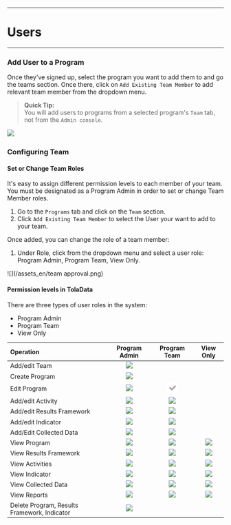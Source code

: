 ****
# Users
---

<!-- 

Leave out login details. Details will only be share directly with clients.

### Login to TolaData

With the [**TolaData login**](https://activity.toladata.io) users can sign up to access the TolaData platform.  
![](/en/assets/Screen Shot 2017-11-21 at 4.48.11 PM.png)

There are a few ways a user can sign on:   
**Single Sign-on \(SSO\) options:**

* Google
* Office 365

**Register a Tola Account**

1. If you prefer not to use single sign-on via Office 365, we have the option for users to register a TolaData account by going to: [https://api.toladata.io/accounts/register/](https://api.toladata.io/accounts/register/)
2. Fill out the registration form and under the `Org` field, enter the name of the organization that your user should be associated with and we'll ping the Org Administrator about it.

-->

### Add User to a Program

Once they've signed up, select the program you want to add them to and go the teams section. Once there, click on `Add Existing Team Member` to add relevant team member from the dropdown menu.
> **Quick Tip:**   
> You will add users to programs from a selected program's `Team` tab, not from the `Admin console`. 

![](https://lh4.googleusercontent.com/qryhqZw6whKEaLQuQAJniPPXBfEh7GhuVNiWuJJhUw01VMPc-J2aQBZ67NiTTyY7RtScEhd1HOmxPBxi27bEW-DosZVi1IbHo8bzbI3eECOlPjSmXhlPWyPCTHk64QrnxzpO_5SW)

### Configuring Team

#### Set or Change Team Roles

It's easy to assign different permission levels to each member of your team. You must be designated as a Program Admin in order to set or change Team Member roles.

1. Go to the `Programs` tab and click on the `Team` section.
2. Click `Add Existing Team Member` to select the User your want to add to your team.

Once added, you can change the role of a team member:

1. Under Role, click from the dropdown menu and select a user role: Program Admin, Program Team, View Only.

![](/assets_en/team approval.png)

#### Permission levels in TolaData

There are three types of user roles in the system:

* Program Admin
* Program Team
* View Only

| **Operation** | **Program Admin** | **Program Team** | **View Only** |
| :--- | :---: | :---: | :---: |
| Add/edit Team | ![](/assets_en/fa-check.png) |  |  |
| Create Program | ![](/assets_en/fa-check.png) |  |  |
| Edit Program | ![](/assets_en/fa-check.png) | ![](/assets/fa-check.png) |  |
| Add/edit Activity | ![](/assets_en/fa-check.png) | ![](/assets_en/fa-check.png) |  |
| Add/edit Results Framework | ![](/assets_en/fa-check.png) | ![](/assets_en/fa-check.png) |  |
| Add/edit Indicator | ![](/assets_en/fa-check.png) | ![](/assets_en/fa-check.png) |  |
| Add/Edit Collected Data | ![](/assets_en/fa-check.png) | ![](/assets_en/fa-check.png) |  |
| View Program | ![](/assets_en/fa-check.png) | ![](/assets_en/fa-check.png) | ![](/assets_en/fa-check.png) |
| View Results Framework | ![](/assets_en/fa-check.png) | ![](/assets_en/fa-check.png) | ![](/assets_en/fa-check.png) |
| View Activities | ![](/assets_en/fa-check.png) | ![](/assets_en/fa-check.png) | ![](/assets_en/fa-check.png) |
| View Indicator | ![](/assets_en/fa-check.png) | ![](/assets_en/fa-check.png) | ![](/assets_en/fa-check.png) |
| View Collected Data | ![](/assets_en/fa-check.png) | ![](/assets_en/fa-check.png) | ![](/assets_en/fa-check.png) |
| View Reports | ![](/assets_en/fa-check.png) | ![](/assets_en/fa-check.png) | ![](/assets_en/fa-check.png) |
| Delete Program, Results Framework, Indicator | ![](/assets_en/fa-check.png) |  |  |


